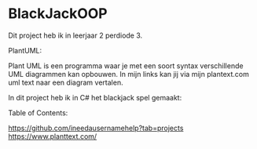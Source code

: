 # BlackJackOOP


Dit project heb ik in leerjaar 2 perdiode 3.

PlantUML:

Plant UML is een programma waar je met een soort syntax verschillende UML diagrammen kan opbouwen. In mijn links kan jij via mijn plantext.com uml text naar een diagram vertalen.


In dit project heb ik in C# het blackjack spel gemaakt:

Table of Contents:

https://github.com/ineedausernamehelp?tab=projects
https://www.planttext.com/
